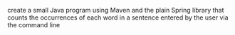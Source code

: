  create a small Java program using Maven and the plain Spring library that counts the occurrences of each word in a sentence entered by the user via the command line
